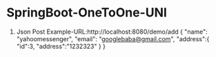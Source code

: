 # SpringBoot-OneToOne-UNI
1. Json Post Example-URL:http://localhost:8080/demo/add
  {
        "name": "yahoomessenger",
        "email": "googlebaba@gmail.com",
        "address":{
       	"id":3,
       	"address":"1232323"
        }
  }
